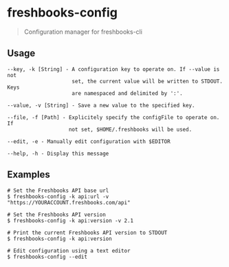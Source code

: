 # freshbooks-config 

> Configuration manager for freshbooks-cli

## Usage

    --key, -k [String] - A configuration key to operate on. If --value is not
                         set, the current value will be written to STDOUT. Keys
                         are namespaced and delimited by ':'.

    --value, -v [String] - Save a new value to the specified key.

    --file, -f [Path] - Explicitely specify the configFile to operate on. If
                        not set, $HOME/.freshbooks will be used.

    --edit, -e - Manually edit configuration with $EDITOR

    --help, -h - Display this message


## Examples

    # Set the Freshbooks API base url
    $ freshbooks-config -k api:url -v "https://YOURACCOUNT.freshbooks.com/api"

    # Set the Freshbooks API version
    $ freshbooks-config -k api:version -v 2.1

    # Print the current Freshbooks API version to STDOUT
    $ freshbooks-config -k api:version

    # Edit configuration using a text editor
    $ freshbooks-config --edit


